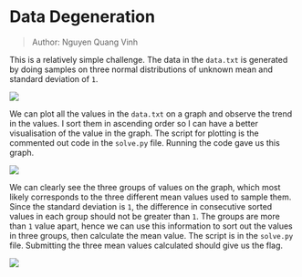 # Data Degeneration
> Author: Nguyen Quang Vinh

This is a relatively simple challenge. The data in the `data.txt` is generated by doing samples on three normal distributions of unknown mean and standard deviation of `1`. 

<img src="https://i.imgur.com/7BiCAWr.png">

We can plot all the values in the `data.txt` on a graph and observe the trend in the values. I sort them in ascending order so I can have a better visualisation of the value in the graph. The script for plotting is the commented out code in the `solve.py` file. Running the code gave us this graph.

<img src="https://i.imgur.com/uPJ7ePU.png">

We can clearly see the three groups of values on the graph, which most likely corresponds to the three different mean values used to sample them. Since the standard deviation is `1`, the difference in consecutive sorted values in each group should not be greater than `1`. The groups are more than `1` value apart, hence we can use this information to sort out the values in three groups, then calculate the mean value. The script is in the `solve.py` file. Submitting the three mean values calculated should give us the flag.

<img src="https://i.imgur.com/AmcSFrv.png">
